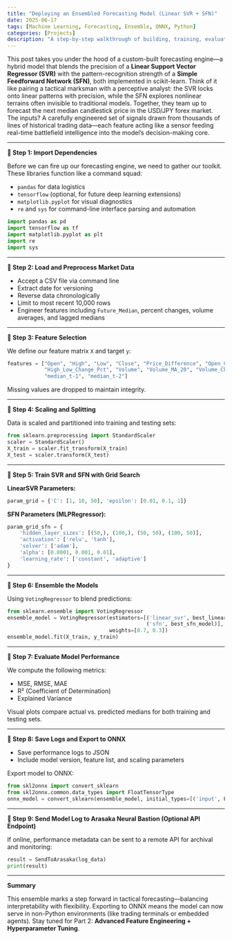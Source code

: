 ```yaml
---
title: "Deploying an Ensembled Forecasting Model (Linear SVR + SFN)"
date: 2025-06-17
tags: [Machine Learning, Forecasting, Ensemble, ONNX, Python]
categories: [Projects]
description: "A step-by-step walkthrough of building, training, evaluating, and exporting an ensemble model using Linear SVR and SFN for market prediction."
---
```


This post takes you under the hood of a custom-built forecasting engine—a hybrid model that blends the precision of a **Linear Support Vector Regressor (SVR)** with the pattern-recognition strength of a **Simple Feedforward Network (SFN)**, both implemented in scikit-learn. Think of it like pairing a tactical marksman with a perceptive analyst: the SVR locks onto linear patterns with precision, while the SFN explores nonlinear terrains often invisible to traditional models. 
Together, they team up to forecast the next median candlestick price in the USD/JPY forex market. The inputs? A carefully engineered set of signals drawn from thousands of lines of historical trading data—each feature acting like a sensor feeding real-time battlefield intelligence into the model’s decision-making core.

---

**🔹 Step 1: Import Dependencies**

Before we can fire up our forecasting engine, we need to gather our toolkit. These libraries function like a command squad:

- `pandas` for data logistics
- `tensorflow` (optional, for future deep learning extensions)
- `matplotlib.pyplot` for visual diagnostics
- `re` and `sys` for command-line interface parsing and automation

```python
import pandas as pd
import tensorflow as tf
import matplotlib.pyplot as plt
import re
import sys
```

---

**🔹 Step 2: Load and Preprocess Market Data**

- Accept a CSV file via command line
- Extract date for versioning
- Reverse data chronologically
- Limit to most recent 10,000 rows
- Engineer features including `Future_Median`, percent changes, volume averages, and lagged medians

---

**🔹 Step 3: Feature Selection**

We define our feature matrix `X` and target `y`:

```python
features = ["Open", "High", "Low", "Close", "Price_Difference", "Open_Close_Change_Pct",
            "High_Low_Change_Pct", "Volume", "Volume_MA_20", "Volume_Change_Pct",
            "median_t-1", "median_t-2"]
```

Missing values are dropped to maintain integrity.

---

**🔹 Step 4: Scaling and Splitting**

Data is scaled and partitioned into training and testing sets:

```python
from sklearn.preprocessing import StandardScaler
scaler = StandardScaler()
X_train = scaler.fit_transform(X_train)
X_test = scaler.transform(X_test)
```

---

**🔹 Step 5: Train SVR and SFN with Grid Search**

**LinearSVR Parameters:**
```python
param_grid = {'C': [1, 10, 50], 'epsilon': [0.01, 0.1, 1]}
```

**SFN Parameters (MLPRegressor):**
```python
param_grid_sfn = {
    'hidden_layer_sizes': [(50,), (100,), (50, 50), (100, 50)],
    'activation': ['relu', 'tanh'],
    'solver': ['adam'],
    'alpha': [0.0001, 0.001, 0.01],
    'learning_rate': ['constant', 'adaptive']
}
```

---

**🔹 Step 6: Ensemble the Models**

Using `VotingRegressor` to blend predictions:

```python
from sklearn.ensemble import VotingRegressor
ensemble_model = VotingRegressor(estimators=[('linear_svr', best_linear_svr_model),
                                             ('sfn', best_sfn_model)],
                                 weights=[0.7, 0.3])
ensemble_model.fit(X_train, y_train)
```

---

**🔹 Step 7: Evaluate Model Performance**

We compute the following metrics:

- MSE, RMSE, MAE
- R² (Coefficient of Determination)
- Explained Variance

Visual plots compare actual vs. predicted medians for both training and testing sets.

---

**🔹 Step 8: Save Logs and Export to ONNX**

- Save performance logs to JSON
- Include model version, feature list, and scaling parameters

Export model to ONNX:

```python
from skl2onnx import convert_sklearn
from skl2onnx.common.data_types import FloatTensorType
onnx_model = convert_sklearn(ensemble_model, initial_types=[('input', FloatTensorType([None, X_test.shape[1]]))])
```

---

**🔹 Step 9: Send Model Log to Arasaka Neural Bastion (Optional API Endpoint)**

If online, performance metadata can be sent to a remote API for archival and monitoring:

```python
result = SendToArasaka(log_data)
print(result)
```

---

**Summary**

This ensemble marks a step forward in tactical forecasting—balancing interpretability with flexibility. Exporting to ONNX means the model can now serve in non-Python environments (like trading terminals or embedded agents). Stay tuned for Part 2: **Advanced Feature Engineering + Hyperparameter Tuning**.
